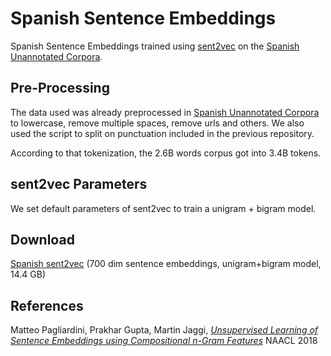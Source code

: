 # Spanish Sentence Embeddings

Spanish Sentence Embeddings trained using [sent2vec](https://github.com/epfml/sent2vec) on the [Spanish Unannotated Corpora](https://github.com/josecannete/unannotated-spanish-corpora).

## Pre-Processing

The data used was already preprocessed in [Spanish Unannotated Corpora](https://github.com/josecannete/unannotated-spanish-corpora) to lowercase, remove multiple spaces, remove urls and others. We also used the script to split on punctuation included in the previous repository.

According to that tokenization, the 2.6B words corpus got into 3.4B tokens.

## sent2vec Parameters

We set default parameters of sent2vec to train a unigram + bigram model.

## Download

[Spanish sent2vec](https://storage.googleapis.com/botcenter-public/sent2vec_model.bin) (700 dim sentence embeddings, unigram+bigram model, 14.4 GB)

## References

  Matteo Pagliardini, Prakhar Gupta, Martin Jaggi, [*Unsupervised Learning of Sentence Embeddings using Compositional n-Gram Features*](https://aclweb.org/anthology/N18-1049) NAACL 2018
